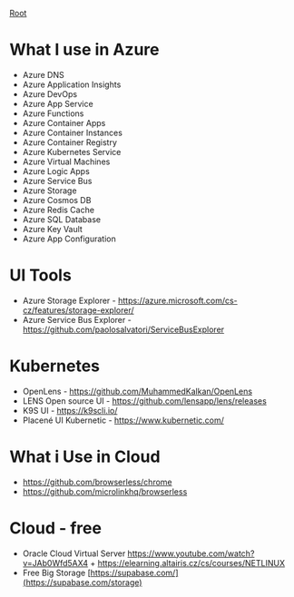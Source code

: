 [Root](../README.md)

# What I use in Azure
- Azure DNS
- Azure Application Insights
- Azure DevOps
- Azure App Service
- Azure Functions
- Azure Container Apps
- Azure Container Instances
- Azure Container Registry
- Azure Kubernetes Service
- Azure Virtual Machines
- Azure Logic Apps
- Azure Service Bus
- Azure Storage
- Azure Cosmos DB
- Azure Redis Cache
- Azure SQL Database
- Azure Key Vault
- Azure App Configuration


# UI Tools

- Azure Storage Explorer -  https://azure.microsoft.com/cs-cz/features/storage-explorer/
- Azure Service Bus Explorer - https://github.com/paolosalvatori/ServiceBusExplorer

# Kubernetes
- OpenLens - https://github.com/MuhammedKalkan/OpenLens
- LENS Open source UI - https://github.com/lensapp/lens/releases
- K9S UI - https://k9scli.io/
- Placené UI Kubernetic -  https://www.kubernetic.com/

# What i Use in Cloud
- https://github.com/browserless/chrome
- https://github.com/microlinkhq/browserless

#  Cloud - free
- Oracle Cloud Virtual Server https://www.youtube.com/watch?v=JAb0Wfd5AX4 + https://elearning.altairis.cz/cs/courses/NETLINUX
- Free Big Storage [https://supabase.com/](https://supabase.com/storage)

